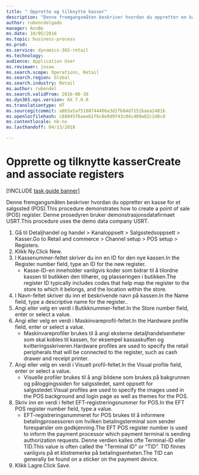 ```yaml
--- 
title: " Opprette og tilknytte kasser"
description: "Denne fremgangsmåten beskriver hvordan du oppretter en kasse for et salgssted (POS)."
author: rubencdelgado
manager: AnnBe
ms.date: 10/05/2016
ms.topic: business-process
ms.prod: 
ms.service: dynamics-365-retail
ms.technology: 
audience: Application User
ms.reviewer: josaw
ms.search.scope: Operations, Retail
ms.search.region: Global
ms.search.industry: Retail
ms.author: rubendel
ms.search.validFrom: 2016-06-30
ms.dyn365.ops.version: AX 7.0.0
ms.translationtype: HT
ms.sourcegitcommit: a8b5a5af5108744406a3d2fb84d7151baea2481b
ms.openlocfilehash: c88045f6aeeb1f6c8e9d9f43c04c489a82c2d8c8
ms.contentlocale: nb-no
ms.lasthandoff: 04/13/2018

---
```

# <a name="create-and-associate-registers"></a><span data-ttu-id="072a5-103"> Opprette og tilknytte kasser</span><span class="sxs-lookup"><span data-stu-id="072a5-103">Create and associate registers</span></span>

[!INCLUDE [task guide banner](../includes/task-guide-banner.md)]

<span data-ttu-id="072a5-104">Denne fremgangsmåten beskriver hvordan du oppretter en kasse for et salgssted (POS).</span><span class="sxs-lookup"><span data-stu-id="072a5-104">This procedure demonstrates how to create a point of sale (POS) register.</span></span> <span data-ttu-id="072a5-105">Denne prosedyren bruker demonstrasjonsdatafirmaet USRT.</span><span class="sxs-lookup"><span data-stu-id="072a5-105">This procedure uses the demo data company USRT.</span></span>

1. <span data-ttu-id="072a5-106">Gå til Detaljhandel og handel > Kanaloppsett > Salgsstedsoppsett > Kasser.</span><span class="sxs-lookup"><span data-stu-id="072a5-106">Go to Retail and commerce > Channel setup > POS setup > Registers.</span></span>
2. <span data-ttu-id="072a5-107">Klikk Ny.</span><span class="sxs-lookup"><span data-stu-id="072a5-107">Click New.</span></span>
3. <span data-ttu-id="072a5-108">I Kassenummer-feltet skriver du inn en ID for den nye kassen.</span><span class="sxs-lookup"><span data-stu-id="072a5-108">In the Register number field, type an ID for the new register.</span></span>
    * <span data-ttu-id="072a5-109">Kasse-ID-en inneholder vanligvis koder som bidrar til å tilordne kassen til butikken den tilhører, og plasseringen i butikken.</span><span class="sxs-lookup"><span data-stu-id="072a5-109">The register ID typically includes codes that help map the register to the store to which it belongs, and the location within the store.</span></span>  
4. <span data-ttu-id="072a5-110">I Navn-feltet skriver du inn et beskrivende navn på kassen.</span><span class="sxs-lookup"><span data-stu-id="072a5-110">In the Name field, type a descriptive name for the register..</span></span>
5. <span data-ttu-id="072a5-111">Angi eller velg en verdi i Butikknummer-feltet.</span><span class="sxs-lookup"><span data-stu-id="072a5-111">In the Store number field, enter or select a value.</span></span>
6. <span data-ttu-id="072a5-112">Angi eller velg en verdi i Maskinvareprofil-feltet.</span><span class="sxs-lookup"><span data-stu-id="072a5-112">In the Hardware profile field, enter or select a value.</span></span>
    * <span data-ttu-id="072a5-113">Maskinvareprofiler brukes til å angi eksterne detaljhandelsenheter som skal kobles til kassen, for eksempel kassaskuffen og kvitteringsskriveren.</span><span class="sxs-lookup"><span data-stu-id="072a5-113">Hardware profiles are used to specify the retail peripherals that will be connected to the register, such as cash drawer and receipt printer.</span></span>  
7. <span data-ttu-id="072a5-114">Angi eller velg en verdi i Visuell profil-feltet.</span><span class="sxs-lookup"><span data-stu-id="072a5-114">In the Visual profile field, enter or select a value.</span></span>
    * <span data-ttu-id="072a5-115">Visuelle profiler brukes til å angi bildene som brukes på bakgrunnen og påloggingssiden for salgsstedet, samt oppsett for salgsstedet.</span><span class="sxs-lookup"><span data-stu-id="072a5-115">Visual profiles are used to specify the images used in the POS background and login page as well as themes for the POS.</span></span>  
8. <span data-ttu-id="072a5-116">Skriv inn en verdi i feltet EFT-registreringsnummer for POS.</span><span class="sxs-lookup"><span data-stu-id="072a5-116">In the EFT POS register number field, type a value.</span></span>
    * <span data-ttu-id="072a5-117">EFT-registreringsnummeret for POS brukes til å informere betalingprosessoren om hvilken betalingsterminal som sender forespørsler om godkjenning.</span><span class="sxs-lookup"><span data-stu-id="072a5-117">The EFT POS register number is used to inform the payment processor which payment terminal is sending authorization requests.</span></span> <span data-ttu-id="072a5-118">Denne verdien kalles ofte Terminal-ID eller TID.</span><span class="sxs-lookup"><span data-stu-id="072a5-118">This value is often called the "Terminal ID" or “TID”.</span></span> <span data-ttu-id="072a5-119">TID finnes vanligvis på et klistremerke på betalingsenheten.</span><span class="sxs-lookup"><span data-stu-id="072a5-119">The TID can generally be found on a sticker on the payment device.</span></span>  
9. <span data-ttu-id="072a5-120">Klikk Lagre.</span><span class="sxs-lookup"><span data-stu-id="072a5-120">Click Save.</span></span>


